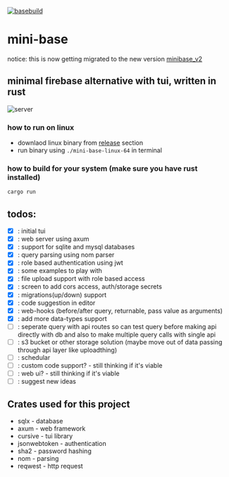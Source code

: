 [![basebuild](https://github.com/c0d3-dump/mini-base/actions/workflows/rust.yml/badge.svg)](https://github.com/c0d3-dump/mini-base/actions/workflows/release.yml)

# mini-base

notice: this is now getting migrated to the new version [minibase_v2](https://github.com/c0d3-dump/minibase_v2)

## minimal firebase alternative with tui, written in rust

![server](https://github.com/c0d3-dump/mini-base/assets/122201342/1a763234-fa1f-48cb-97a3-6b3f592c8199)

### how to run on linux

- downlaod linux binary from [release](https://github.com/c0d3-dump/mini-base/releases) section
- run binary using `./mini-base-linux-64` in terminal

### how to build for your system (make sure you have rust installed)

```bash
cargo run
```

## todos:

- [x] : initial tui
- [x] : web server using axum
- [x] : support for sqlite and mysql databases
- [x] : query parsing using nom parser
- [x] : role based authentication using jwt
- [x] : some examples to play with
- [x] : file upload support with role based access
- [x] : screen to add cors access, auth/storage secrets
- [x] : migrations(up/down) support
- [x] : code suggestion in editor
- [x] : web-hooks (before/after query, returnable, pass value as arguments)
- [x] : add more data-types support
- [ ] : seperate query with api routes so can test query before making api directly with db and also to make multiple query calls with single api
- [ ] : s3 bucket or other storage solution (maybe move out of data passing through api layer like uploadthing)
- [ ] : schedular
- [ ] : custom code support? - still thinking if it's viable
- [ ] : web ui? - still thinking if it's viable
- [ ] : suggest new ideas

## Crates used for this project

- sqlx - database
- axum - web framework
- cursive - tui library
- jsonwebtoken - authentication
- sha2 - password hashing
- nom - parsing
- reqwest - http request

